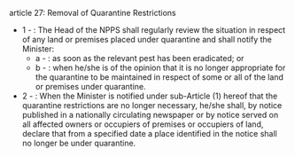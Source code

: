 article 27: Removal of Quarantine Restrictions

<ul>
			<li>1 - : The Head of the NPPS shall regularly review the situation in respect of any land or premises placed under quarantine and shall notify the Minister:<ul>
						<li>a - : as soon as the relevant pest has been eradicated; or<ul>
						</ul></li>						<li>b - : when he&#x2F;she is of the opinion that it is no longer appropriate for the quarantine to be maintained in respect of some or all of the land or premises under quarantine.<ul>
						</ul></li>			</ul></li>			<li>2 - : When the Minister is notified under sub-Article (1) hereof that the quarantine restrictions are no longer necessary, he&#x2F;she shall, by notice published in a nationally circulating newspaper or by notice served on all affected owners or occupiers of premises or occupiers of land, declare that from a specified date a place identified in the notice shall no longer be under quarantine.<ul>
			</ul></li></ul>